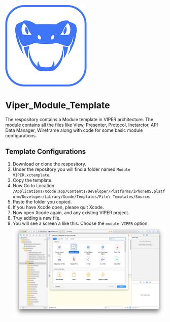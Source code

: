 ![](https://github.com/manish-1612/Viper_Project_Template/blob/master/Assets/Viper.png)
    
# Viper_Module_Template
The respository contains a Module template in VIPER architecture. The module contains all the files like View, Presenter, Protocol, Inetarctor, API Data Manager, Wireframe along with code for some basic module configurations.

## Template Configurations
1. Download or clone the respository.
2. Under the repository you will find a folder named `Module VIPER.xctemplate`.
3. Copy the template.
4. Now Go to Location `/Applications/Xcode.app/Contents/Developer/Platforms/iPhoneOS.platform/Developer/Library/Xcode/Templates/File\ Templates/Source`.
5. Paste the folder you copied.
6. If you have Xcode open, please quit Xcode.
7. Now open Xcode again, and any existing VIPER project.
8. Truy adding a new file.
9. You will see a screen a like this. Choose the `module VIPER` option.
![Create new module](https://github.com/manish-1612/Viper_Project_Template/blob/master/Assets/title-image2.png)
